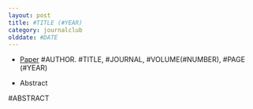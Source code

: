 ```yaml
---
layout: post
title: #TITLE (#YEAR)
category: journalclub
olddate: #DATE
---
```


* [Paper](#URL) #AUTHOR. #TITLE, #JOURNAL, #VOLUME(#NUMBER), #PAGE (#YEAR)

* Abstract

#ABSTRACT






